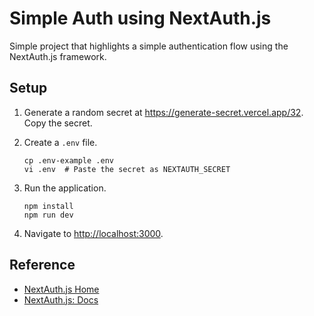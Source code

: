 # Simple Auth using NextAuth.js

Simple project that highlights a simple authentication flow using the NextAuth.js framework.

## Setup

1. Generate a random secret at <https://generate-secret.vercel.app/32>. Copy the secret.

1. Create a `.env` file.

   ```shell
   cp .env-example .env
   vi .env  # Paste the secret as NEXTAUTH_SECRET
   ```

1. Run the application.

   ```shell
   npm install
   npm run dev
   ```

1. Navigate to <http://localhost:3000>.

## Reference

* [NextAuth.js Home](https://next-auth.js.org/)
* [NextAuth.js: Docs](https://next-auth.js.org/getting-started/introduction)
